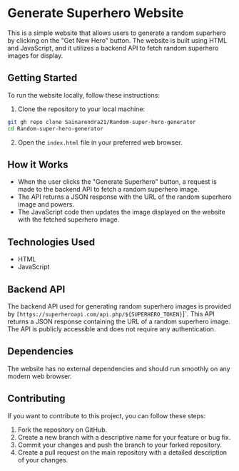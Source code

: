 # Generate Superhero Website

This is a simple website that allows users to generate a random superhero by clicking on the "Get New Hero" button. The website is built using HTML and JavaScript, and it utilizes a backend API to fetch random superhero images for display.

## Getting Started

To run the website locally, follow these instructions:

1. Clone the repository to your local machine:

```bash
git gh repo clone Sainarendra21/Random-super-hero-generator
cd Random-super-hero-generator
```

2. Open the `index.html` file in your preferred web browser.

## How it Works

- When the user clicks the "Generate Superhero" button, a request is made to the backend API to fetch a random superhero image.
- The API returns a JSON response with the URL of the random superhero image and powers.
- The JavaScript code then updates the image displayed on the website with the fetched superhero image.

## Technologies Used

- HTML
- JavaScript

## Backend API

The backend API used for generating random superhero images is provided by `[https://superheroapi.com/api.php/${SUPERHERO_TOKEN}`]`. This API returns a JSON response containing the URL of a random superhero image. The API is publicly accessible and does not require any authentication.

## Dependencies

The website has no external dependencies and should run smoothly on any modern web browser.

## Contributing

If you want to contribute to this project, you can follow these steps:

1. Fork the repository on GitHub.
2. Create a new branch with a descriptive name for your feature or bug fix.
3. Commit your changes and push the branch to your forked repository.
4. Create a pull request on the main repository with a detailed description of your changes.
